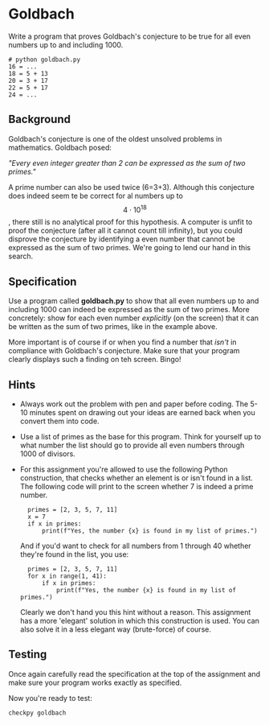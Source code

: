 # Goldbach

Write a program that proves Goldbach's conjecture to be true for all even numbers up to and including 1000.

	# python goldbach.py
	16 = ...
	18 = 5 + 13 
	20 = 3 + 17 
	22 = 5 + 17
	24 = ...

## Background

Goldbach's conjecture is one of the oldest unsolved problems in mathematics. Goldbach posed:

*"Every even integer greater than 2 can be expressed as the sum of two primes."*

A prime number can also be used twice (6=3+3). Although this conjecture does indeed seem te be correct for al numbers up to $$4\cdot10^{18}$$, there still is no analytical proof for this hypothesis. A computer is unfit to proof the conjecture (after all it cannot count till infinity), but you could disprove the conjecture by identifying a even number that cannot be expressed as the sum of two primes. We're going to lend our hand in this search.

## Specification

Use a program called **goldbach.py** to show that all even numbers up to and including 1000 can indeed be expressed as the sum of two primes. More concretely: show for each even number *explicitly* (on the screen) that it can be written as the sum of two primes, like in the example above.

More important is of course if or when you find a number that *isn't* in compliance with Goldbach's conjecture. Make sure that your program clearly displays such a finding on teh screen. Bingo!

## Hints

* Always work out the problem with pen and paper before coding. The 5-10 minutes spent on drawing out your ideas are earned back when you convert them into code.

* Use a list of primes as the base for this program. Think for yourself up to what number the list should go to provide all even numbers through 1000 of divisors.


* For this assignment you're allowed to use the following Python construction, that checks whether an element is or isn't found in a list. The following code will print to the screen whether 7 is indeed a prime number.

		primes = [2, 3, 5, 7, 11]
		x = 7
		if x in primes:
			print(f"Yes, the number {x} is found in my list of primes.")

  And if you'd want to check for all numbers from 1 through 40 whether they're found in the list, you use:

		primes = [2, 3, 5, 7, 11]
		for x in range(1, 41):
		    if x in primes:
		        print(f"Yes, the number {x} is found in my list of primes.")

  Clearly we don't hand you this hint without a reason. This assignment has a more 'elegant' solution in which this construction is used. You can also solve it in a less elegant way (brute-force) of course.

## Testing

Once again carefully read the specification at the top of the assignment and make sure your program works exactly as specified.

Now you're ready to test:

	checkpy goldbach
